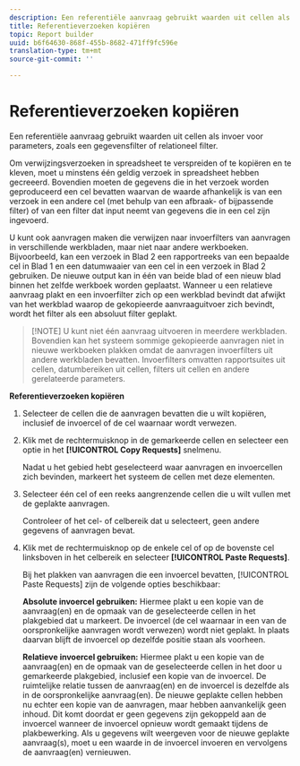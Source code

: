 ```yaml
---
description: Een referentiële aanvraag gebruikt waarden uit cellen als invoer voor parameters, zoals een gegevensfilter of relationeel filter.
title: Referentieverzoeken kopiëren
topic: Report builder
uuid: b6f64630-868f-455b-8682-471ff9fc596e
translation-type: tm+mt
source-git-commit: ''

---
```



# Referentieverzoeken kopiëren

Een referentiële aanvraag gebruikt waarden uit cellen als invoer voor parameters, zoals een gegevensfilter of relationeel filter.

Om verwijzingsverzoeken in spreadsheet te verspreiden of te kopiëren en te kleven, moet u minstens één geldig verzoek in spreadsheet hebben gecreeerd. Bovendien moeten de gegevens die in het verzoek worden geproduceerd een cel bevatten waarvan de waarde afhankelijk is van een verzoek in een andere cel (met behulp van een afbraak- of bijpassende filter) of van een filter dat input neemt van gegevens die in een cel zijn ingevoerd.

U kunt ook aanvragen maken die verwijzen naar invoerfilters van aanvragen in verschillende werkbladen, maar niet naar andere werkboeken. Bijvoorbeeld, kan een verzoek in Blad 2 een rapportreeks van een bepaalde cel in Blad 1 en een datumwaaier van een cel in een verzoek in Blad 2 gebruiken. De nieuwe output kan in één van beide blad of een nieuw blad binnen het zelfde werkboek worden geplaatst. Wanneer u een relatieve aanvraag plakt en een invoerfilter zich op een werkblad bevindt dat afwijkt van het werkblad waarop de gekopieerde aanvraaguitvoer zich bevindt, wordt het filter als een absoluut filter geplakt.

> [!NOTE] U kunt niet één aanvraag uitvoeren in meerdere werkbladen. Bovendien kan het systeem sommige gekopieerde aanvragen niet in nieuwe werkboeken plakken omdat de aanvragen invoerfilters uit andere werkbladen bevatten. Invoerfilters omvatten rapportsuites uit cellen, datumbereiken uit cellen, filters uit cellen en andere gerelateerde parameters.

**Referentieverzoeken kopiëren**

1. Selecteer de cellen die de aanvragen bevatten die u wilt kopiëren, inclusief de invoercel of de cel waarnaar wordt verwezen.
1. Klik met de rechtermuisknop in de gemarkeerde cellen en selecteer een optie in het **[!UICONTROL Copy Requests]** snelmenu.

   Nadat u het gebied hebt geselecteerd waar aanvragen en invoercellen zich bevinden, markeert het systeem de cellen met deze elementen.
1. Selecteer één cel of een reeks aangrenzende cellen die u wilt vullen met de geplakte aanvragen.

   Controleer of het cel- of celbereik dat u selecteert, geen andere gegevens of aanvragen bevat.
1. Klik met de rechtermuisknop op de enkele cel of op de bovenste cel linksboven in het celbereik en selecteer **[!UICONTROL Paste Requests]**.

   Bij het plakken van aanvragen die een invoercel bevatten, [!UICONTROL Paste Requests] zijn de volgende opties beschikbaar:

   **Absolute invoercel gebruiken:** Hiermee plakt u een kopie van de aanvraag(en) en de opmaak van de geselecteerde cellen in het plakgebied dat u markeert. De invoercel (de cel waarnaar in een van de oorspronkelijke aanvragen wordt verwezen) wordt niet geplakt. In plaats daarvan blijft de invoercel op dezelfde positie staan als voorheen.

   **Relatieve invoercel gebruiken:** Hiermee plakt u een kopie van de aanvraag(en) en de opmaak van de geselecteerde cellen in het door u gemarkeerde plakgebied, inclusief een kopie van de invoercel. De ruimtelijke relatie tussen de aanvraag(en) en de invoercel is dezelfde als in de oorspronkelijke aanvraag(en). De nieuwe geplakte cellen hebben nu echter een kopie van de aanvragen, maar hebben aanvankelijk geen inhoud. Dit komt doordat er geen gegevens zijn gekoppeld aan de invoercel wanneer de invoercel opnieuw wordt gemaakt tijdens de plakbewerking. Als u gegevens wilt weergeven voor de nieuwe geplakte aanvraag(s), moet u een waarde in de invoercel invoeren en vervolgens de aanvraag(en) vernieuwen.
